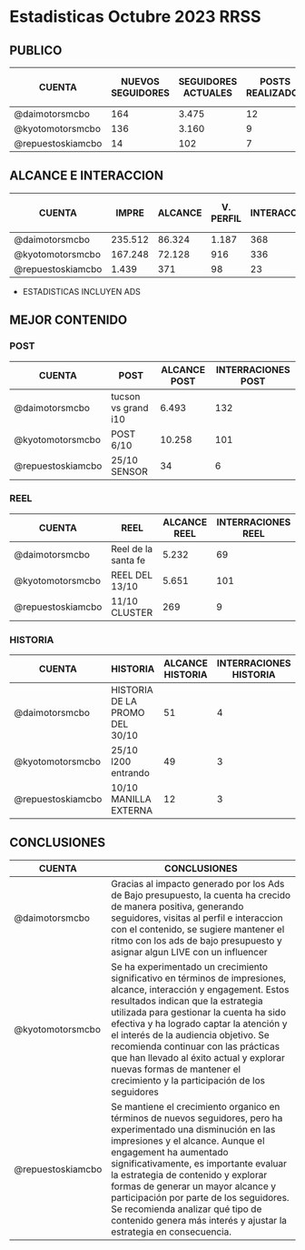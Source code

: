 # Estadisticas Octubre 2023 RRSS

## PUBLICO

| CUENTA | NUEVOS SEGUIDORES | SEGUIDORES ACTUALES | POSTS REALIZADOS | REEL REALIZADOS | HISTORIAS REALIZADAS | CONTENIDO MES ANTERIOR | 
| --- | --- | --- | --- | --- | --- | --- |
| @daimotorsmcbo | 164 | 3.475 | 12 | 2 | 48 | 53 |
| @kyotomotorsmcbo | 136 | 3.160 | 9 | 2 | 35 | 44 |
| @repuestoskiamcbo | 14 | 102 | 7 | 3 | 26 | 49 |



## ALCANCE E INTERACCION
| CUENTA | IMPRE | ALCANCE | V. PERFIL | INTERACCION | ENGAGEMENT | IMPRE M/A | ALCANCE M/A | V. PERFIL M/A | INTERACCION M/A | ENGAGEMENT M/A |
| --- | --- | --- | --- | --- | --- | --- | --- | --- | --- | --- |
| @daimotorsmcbo | 235.512 | 86.324 | 1.187 | 368 | 30.18% | 16.979 | 513 | 6.093 | 146 | 10.81% |
| @kyotomotorsmcbo | 167.248 | 72.128 | 916 | 336 | 17.35% | 9.935 | 3.126 | 333 | 58 | 12.5% |
| @repuestoskiamcbo | 1.439 | 371 | 98 | 23 | 32.61% | 2.572 | 1.410 | 172 | 18 | 13.48% |


* ESTADISTICAS INCLUYEN ADS

## MEJOR CONTENIDO

### POST

| CUENTA | POST | ALCANCE POST | INTERRACIONES POST | 
| --- | --- | --- | --- |
| @daimotorsmcbo | tucson vs grand i10 | 6.493 | 132 |
| @kyotomotorsmcbo | POST 6/10 | 10.258 | 101 |
| @repuestoskiamcbo | 25/10 SENSOR | 34 | 6 |

[^1]: ESTADISTICA CON ERROR POR PARTE DE IG

### REEL
| CUENTA | REEL | ALCANCE REEL | INTERRACIONES REEL |
| --- | --- | --- | --- |
| @daimotorsmcbo | Reel de la santa fe | 5.232 | 69 |
| @kyotomotorsmcbo | REEL DEL 13/10 | 5.651 | 101 |
| @repuestoskiamcbo | 11/10 CLUSTER | 269 | 9 |

### HISTORIA
| CUENTA | HISTORIA | ALCANCE HISTORIA | INTERRACIONES HISTORIA |
| --- | --- | --- | --- |
| @daimotorsmcbo | HISTORIA DE LA PROMO DEL 30/10 | 51 | 4 |
| @kyotomotorsmcbo | 25/10 l200 entrando | 49 | 3 |
| @repuestoskiamcbo | 10/10 MANILLA EXTERNA | 12 | 3 |




## CONCLUSIONES

| CUENTA | CONCLUSIONES |
| --- | --- |
| @daimotorsmcbo | Gracias al impacto generado por los Ads de Bajo presupuesto, la cuenta ha crecido de manera positiva, generando seguidores, visitas al perfil e interaccion con el contenido, se sugiere mantener el ritmo con los ads de bajo presupuesto y asignar algun LIVE con un influencer  |
| @kyotomotorsmcbo | Se ha experimentado un crecimiento significativo en términos de impresiones, alcance, interacción y engagement. Estos resultados indican que la estrategia utilizada para gestionar la cuenta ha sido efectiva y ha logrado captar la atención y el interés de la audiencia objetivo. Se recomienda continuar con las prácticas que han llevado al éxito actual y explorar nuevas formas de mantener el crecimiento y la participación de los seguidores |
| @repuestoskiamcbo | Se mantiene el crecimiento organico en términos de nuevos seguidores, pero ha experimentado una disminución en las impresiones y el alcance. Aunque el engagement ha aumentado significativamente, es importante evaluar la estrategia de contenido y explorar formas de generar un mayor alcance y participación por parte de los seguidores. Se recomienda analizar qué tipo de contenido genera más interés y ajustar la estrategia en consecuencia. |





